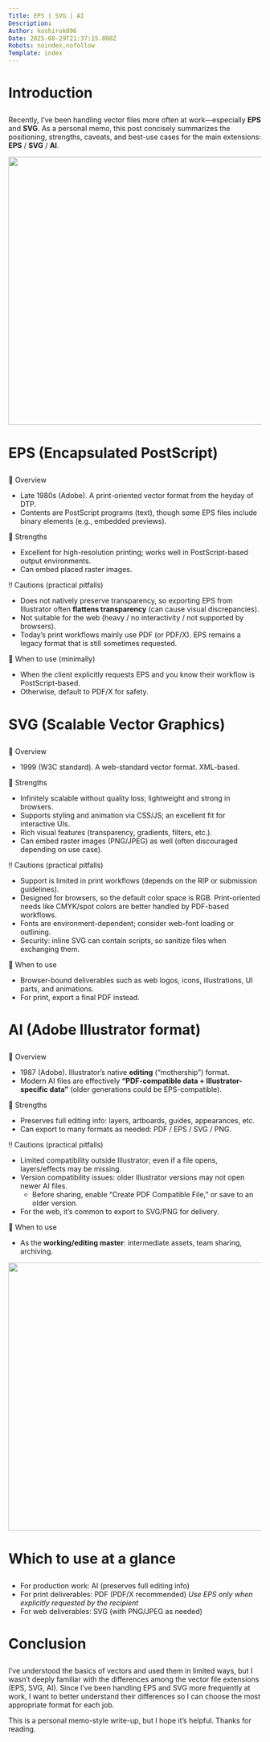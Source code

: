 ```yaml
---
Title: EPS | SVG | AI
Description: 
Author: koshirok096
Date: 2025-08-29T21:37:15.000Z
Robots: noindex,nofollow
Template: index
---
```

<h1>
  
  
  Introduction
</h1>

<p>Recently, I’ve been handling vector files more often at work—especially <strong>EPS</strong> and <strong>SVG</strong>. As a personal memo, this post concisely summarizes the positioning, strengths, caveats, and best-use cases for the main extensions: <strong>EPS</strong> / <strong>SVG</strong> / <strong>AI</strong>.</p>

<p><a href="https://media2.dev.to/dynamic/image/width=800%2Cheight=%2Cfit=scale-down%2Cgravity=auto%2Cformat=auto/https%3A%2F%2Fdev-to-uploads.s3.amazonaws.com%2Fuploads%2Farticles%2F93xizhx2zuyi6ir90t7m.png" class="article-body-image-wrapper"><img src="https://media2.dev.to/dynamic/image/width=800%2Cheight=%2Cfit=scale-down%2Cgravity=auto%2Cformat=auto/https%3A%2F%2Fdev-to-uploads.s3.amazonaws.com%2Fuploads%2Farticles%2F93xizhx2zuyi6ir90t7m.png" alt=" " width="800" height="533"></a></p>

<h1>
  
  
  EPS (Encapsulated PostScript)
</h1>

<p>📝 Overview</p>

<ul>
<li>Late 1980s (Adobe). A print-oriented vector format from the heyday of DTP.</li>
<li>Contents are PostScript programs (text), though some EPS files include binary elements (e.g., embedded previews).</li>
</ul>

<p>💪 Strengths</p>

<ul>
<li>Excellent for high-resolution printing; works well in PostScript-based output environments.</li>
<li>Can embed placed raster images.</li>
</ul>

<p>‼️ Cautions (practical pitfalls)</p>

<ul>
<li>Does not natively preserve transparency, so exporting EPS from Illustrator often <strong>flattens transparency</strong> (can cause visual discrepancies).</li>
<li>Not suitable for the web (heavy / no interactivity / not supported by browsers).</li>
<li>Today’s print workflows mainly use PDF (or PDF/X). EPS remains a legacy format that is still sometimes requested.</li>
</ul>

<p>🧰 When to use (minimally)</p>

<ul>
<li>When the client explicitly requests EPS and you know their workflow is PostScript-based.</li>
<li>Otherwise, default to PDF/X for safety.</li>
</ul>

<h1>
  
  
  SVG (Scalable Vector Graphics)
</h1>

<p>📝 Overview</p>

<ul>
<li>1999 (W3C standard). A web-standard vector format. XML-based.</li>
</ul>

<p>💪 Strengths</p>

<ul>
<li>Infinitely scalable without quality loss; lightweight and strong in browsers.</li>
<li>Supports styling and animation via CSS/JS; an excellent fit for interactive UIs.</li>
<li>Rich visual features (transparency, gradients, filters, etc.).</li>
<li>Can embed raster images (PNG/JPEG) as well (often discouraged depending on use case).</li>
</ul>

<p>‼️ Cautions (practical pitfalls)</p>

<ul>
<li>Support is limited in print workflows (depends on the RIP or submission guidelines).</li>
<li>Designed for browsers, so the default color space is RGB. Print-oriented needs like CMYK/spot colors are better handled by PDF-based workflows.</li>
<li>Fonts are environment-dependent; consider web-font loading or outlining.</li>
<li>Security: inline SVG can contain scripts, so sanitize files when exchanging them.</li>
</ul>

<p>🧰 When to use</p>

<ul>
<li>Browser-bound deliverables such as web logos, icons, illustrations, UI parts, and animations.</li>
<li>For print, export a final PDF instead.</li>
</ul>

<h1>
  
  
  AI (Adobe Illustrator format)
</h1>

<p>📝 Overview</p>

<ul>
<li>1987 (Adobe). Illustrator’s native <strong>editing</strong> (“mothership”) format.</li>
<li>Modern AI files are effectively <strong>“PDF-compatible data + Illustrator-specific data”</strong> (older generations could be EPS-compatible).</li>
</ul>

<p>💪 Strengths</p>

<ul>
<li>Preserves full editing info: layers, artboards, guides, appearances, etc.</li>
<li>Can export to many formats as needed: PDF / EPS / SVG / PNG.</li>
</ul>

<p>‼️ Cautions (practical pitfalls)</p>

<ul>
<li>Limited compatibility outside Illustrator; even if a file opens, layers/effects may be missing.</li>
<li>Version compatibility issues: older Illustrator versions may not open newer AI files.

<ul>
<li>Before sharing, enable “Create PDF Compatible File,” or save to an older version.</li>
</ul>


</li>

<li>For the web, it’s common to export to SVG/PNG for delivery.</li>

</ul>

<p>🧰 When to use</p>

<ul>
<li>As the <strong>working/editing master</strong>: intermediate assets, team sharing, archiving.</li>
</ul>

<p><a href="https://media2.dev.to/dynamic/image/width=800%2Cheight=%2Cfit=scale-down%2Cgravity=auto%2Cformat=auto/https%3A%2F%2Fdev-to-uploads.s3.amazonaws.com%2Fuploads%2Farticles%2Fw673741b2yiwzxhuflr9.png" class="article-body-image-wrapper"><img src="https://media2.dev.to/dynamic/image/width=800%2Cheight=%2Cfit=scale-down%2Cgravity=auto%2Cformat=auto/https%3A%2F%2Fdev-to-uploads.s3.amazonaws.com%2Fuploads%2Farticles%2Fw673741b2yiwzxhuflr9.png" alt=" " width="800" height="533"></a></p>

<h1>
  
  
  Which to use at a glance
</h1>

<ul>
<li>For production work: AI (preserves full editing info)
</li>
<li>For print deliverables: PDF (PDF/X recommended)
<em>Use EPS only when explicitly requested by the recipient</em>
</li>
<li>For web deliverables: SVG (with PNG/JPEG as needed)</li>
</ul>

<h1>
  
  
  Conclusion
</h1>

<p>I’ve understood the basics of vectors and used them in limited ways, but I wasn’t deeply familiar with the differences among the vector file extensions (EPS, SVG, AI). Since I’ve been handling EPS and SVG more frequently at work, I want to better understand their differences so I can choose the most appropriate format for each job.</p>

<p>This is a personal memo-style write-up, but I hope it’s helpful. Thanks for reading.</p>

